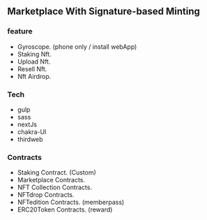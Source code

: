 ## Marketplace With Signature-based Minting

### feature

- Gyroscope. (phone only / install webApp)
- Staking Nft.
- Upload Nft.
- Resell Nft.
- Nft Airdrop.

### Tech 

- gulp
- sass
- nextJs
- chakra-UI
- thirdweb

### Contracts

- Staking Contract. (Custom)
- Marketplace Contracts.
- NFT Collection Contracts.
- NFTdrop Contracts.
- NFTedition Contracts. (memberpass)
- ERC20Token Contracts. (reward) 
